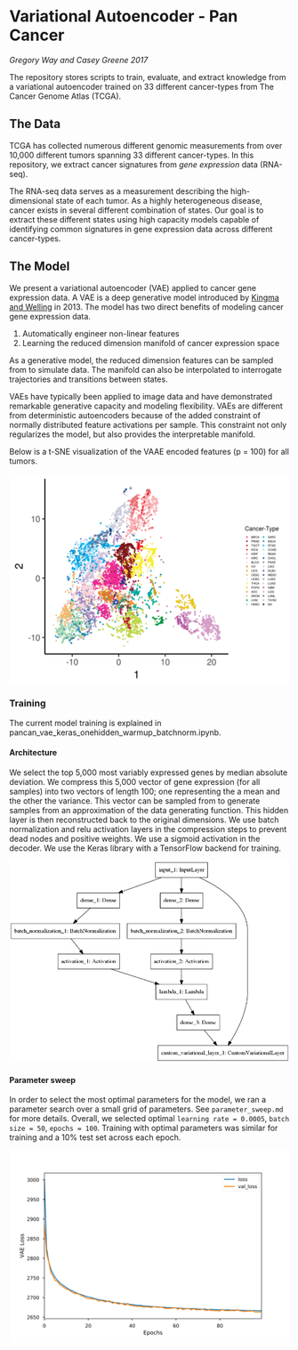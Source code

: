 # Variational Autoencoder - Pan Cancer

*Gregory Way and Casey Greene 2017*

The repository stores scripts to train, evaluate, and extract knowledge from
a variational autoencoder trained on 33 different cancer-types from The Cancer
Genome Atlas (TCGA).

## The Data

TCGA has collected numerous different genomic measurements from over 10,000
different tumors spanning 33 different cancer-types. In this repository, we
extract cancer signatures from *gene expression* data (RNA-seq). 

The RNA-seq data serves as a measurement describing the high-dimensional state
of each tumor. As a highly heterogeneous disease, cancer exists in several
different combination of states. Our goal is to extract these different states
using high capacity models capable of identifying common signatures in gene
expression data across different cancer-types.

## The Model

We present a variational autoencoder (VAE) applied to cancer gene expression
data. A VAE is a deep generative model introduced by
[Kingma and Welling](https://arxiv.org/abs/1312.6114) in 2013. The model has
two direct benefits of modeling cancer gene expression data. 

1. Automatically engineer non-linear features
2. Learning the reduced dimension manifold of cancer expression space

As a generative model, the reduced dimension features can be sampled from to
simulate data. The manifold can also be interpolated to interrogate trajectories
and transitions between states.

VAEs have typically been applied to image data and have demonstrated remarkable
generative capacity and modeling flexibility. VAEs are different from
deterministic autoencoders because of the added constraint of normally
distributed feature activations per sample. This constraint not only
regularizes the model, but also provides the interpretable manifold.

Below is a t-SNE visualization of the VAAE encoded features (p = 100) for all
tumors.

![VAE t-SNE](figures/vae_encoded_features_tsne.png?raw=true)

### Training

The current model training is explained in
pancan_vae_keras_onehidden_warmup_batchnorm.ipynb.

#### Architecture

We select the top 5,000 most variably expressed genes by median absolute
deviation. We compress this 5,000 vector of gene expression (for all samples)
into two vectors of length 100; one representing the a mean and the other the
variance. This vector can be sampled from to generate samples from an
approximation of the data generating function. This hidden layer is then
reconstructed back to the original dimensions. We use batch normalization
and relu activation layers in the compression steps to prevent dead nodes and
positive weights. We use a sigmoid activation in the decoder. We use the Keras
library with a TensorFlow backend for training.

![VAE Architecture](figures/onehidden_warmup_batchnorm_vae.png?raw=true)

#### Parameter sweep

In order to select the most optimal parameters for the model, we ran a
parameter search over a small grid of parameters. See `parameter_sweep.md` for
more details. Overall, we selected optimal `learning rate = 0.0005`,
`batch size = 50`, `epochs = 100`. Training with optimal parameters was similar
for training and a 10% test set across each epoch.

![Training Performance](figures/onehidden_warmup_batchnorm.svg?raw=true)
